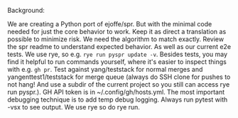 Background:

We are creating a Python port of ejoffe/spr.
But with the minimal code needed for just the core behavior to work.
Keep it as direct a translation as possible to minimize risk.
We need the algorithm to match exactly.
Review the spr readme to understand expected behavior. As well as our current e2e tests.
We use rye, so e.g. `rye run pyspr update -v`.
Besides tests, you may find it helpful to run commands yourself, where it's easier to inspect things with e.g. `gh pr`.
Test against yang/teststack for normal merges and yangenttest1/teststack for merge queue (always do SSH clone for pushes to not hang! And use a subdir of the current project so you still can access rye run pyspr.).
GH API token is in ~/.config/gh/hosts.yml.
The most important debugging technique is to add temp debug logging.
Always run pytest with -vsx to see output. We use rye so do rye run.
